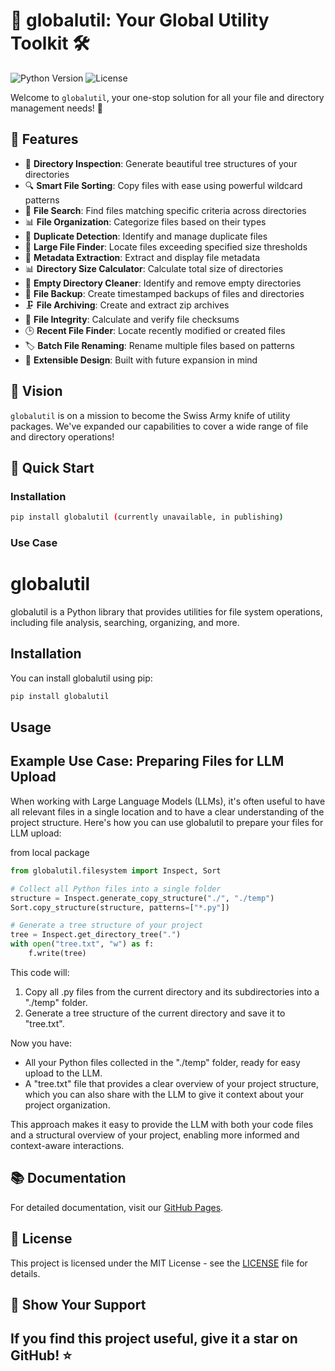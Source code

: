 # 🌟 globalutil: Your Global Utility Toolkit 🛠️

![Python Version](https://img.shields.io/badge/python-3.6%2B-blue)
![License](https://img.shields.io/badge/license-MIT-green)

Welcome to `globalutil`, your one-stop solution for all your file and directory management needs! 🚀

## 🌈 Features

- 📁 **Directory Inspection**: Generate beautiful tree structures of your directories
- 🔍 **Smart File Sorting**: Copy files with ease using powerful wildcard patterns
- 🔎 **File Search**: Find files matching specific criteria across directories
- 📊 **File Organization**: Categorize files based on their types
- 🔄 **Duplicate Detection**: Identify and manage duplicate files
- 📏 **Large File Finder**: Locate files exceeding specified size thresholds
- 📝 **Metadata Extraction**: Extract and display file metadata
- 📊 **Directory Size Calculator**: Calculate total size of directories
- 🧹 **Empty Directory Cleaner**: Identify and remove empty directories
- 💾 **File Backup**: Create timestamped backups of files and directories
- 🗜️ **File Archiving**: Create and extract zip archives
- 🔐 **File Integrity**: Calculate and verify file checksums
- 🕒 **Recent File Finder**: Locate recently modified or created files
- 🏷️ **Batch File Renaming**: Rename multiple files based on patterns
- 🔧 **Extensible Design**: Built with future expansion in mind

## 🎯 Vision

`globalutil` is on a mission to become the Swiss Army knife of utility packages. We've expanded our capabilities to cover a wide range of file and directory operations!

## 🚀 Quick Start

### Installation

```bash
pip install globalutil (currently unavailable, in publishing)
```


### Use Case
# globalutil

globalutil is a Python library that provides utilities for file system operations, including file analysis, searching, organizing, and more.

## Installation

You can install globalutil using pip:

```bash
pip install globalutil
```

## Usage

## Example Use Case: Preparing Files for LLM Upload

When working with Large Language Models (LLMs), it's often useful to have all relevant files in a single location and to have a clear understanding of the project structure. Here's how you can use globalutil to prepare your files for LLM upload:

from local package
```python
from globalutil.filesystem import Inspect, Sort

# Collect all Python files into a single folder
structure = Inspect.generate_copy_structure("./", "./temp")
Sort.copy_structure(structure, patterns=["*.py"])

# Generate a tree structure of your project
tree = Inspect.get_directory_tree(".")
with open("tree.txt", "w") as f:
    f.write(tree)
```


This code will:
1. Copy all .py files from the current directory and its subdirectories into a "./temp" folder.
2. Generate a tree structure of the current directory and save it to "tree.txt".

Now you have:
- All your Python files collected in the "./temp" folder, ready for easy upload to the LLM.
- A "tree.txt" file that provides a clear overview of your project structure, which you can also share with the LLM to give it context about your project organization.

This approach makes it easy to provide the LLM with both your code files and a structural overview of your project, enabling more informed and context-aware interactions.


## 📚 Documentation

For detailed documentation, visit our [GitHub Pages](https://uyousafzai.github.io/globalutil/).

## 📜 License

This project is licensed under the MIT License - see the [LICENSE](LICENSE) file for details.

## 🌟 Show Your Support

If you find this project useful, give it a star on GitHub! ⭐
---